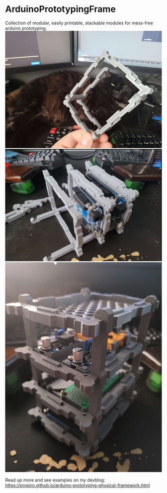# ArduinoPrototypingFrame
Collection of modular, easily printable, stackable modules for mess-free arduino prototyping.
![ScreenShot](/_readme_images/frame1.jpg)
![ScreenShot](/_readme_images/frame2.jpg)
![ScreenShot](/_readme_images/frame3.jpg)

Read up more and see examples on my devblog:
https://propiro.github.io/arduino-prototyping-physical-framework.html
